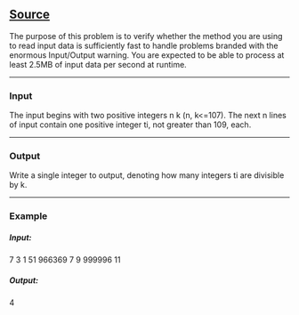 ## [Source](https://www.codechef.com/problems/INTEST)

The purpose of this problem is to verify whether the method you are using to read input data is sufficiently fast to handle problems branded with the enormous Input/Output warning. You are expected to be able to process at least 2.5MB of input data per second at runtime.

---

### Input

The input begins with two positive integers n k (n, k<=107). The next n lines of input contain one positive integer ti, not greater than 109, each.

---

### Output

Write a single integer to output, denoting how many integers ti are divisible by k.

---

### Example

##### Input:

7 3
1
51
966369
7
9
999996
11

##### Output:

4
